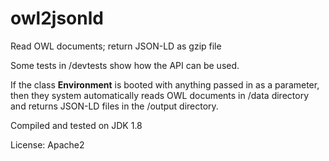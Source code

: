 # owl2jsonld
Read OWL documents; return JSON-LD as gzip file

Some tests in /devtests show how the API can be used.

If the class **Environment** is booted with anything passed in as a parameter, then they system automatically reads OWL documents in /data directory and returns JSON-LD files in the /output directory.

Compiled and tested on JDK 1.8

License: Apache2
